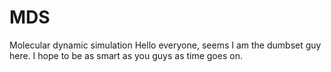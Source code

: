 # MDS
Molecular dynamic simulation
Hello everyone, seems I am the 
dumbset guy here. I hope to be
as smart as you guys as time goes on.
